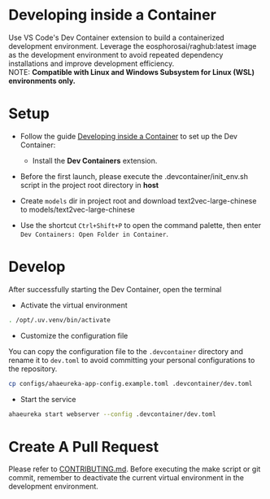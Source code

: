 # Developing inside a Container
Use VS Code's ​Dev Container extension to build a containerized development environment. Leverage the eosphorosai/raghub:latest image as the development environment to avoid repeated dependency installations and improve development efficiency.  
NOTE: **Compatible with Linux and Windows Subsystem for Linux (WSL) environments only.**
# Setup

- Follow the guide [Developing inside a Container](https://code.visualstudio.com/docs/devcontainers/containers) to set up the Dev Container:  
  - Install the ​**Dev Containers** extension.   

- Before the first launch, please execute the .devcontainer/init_env.sh script in the project root directory in **host**  
- Create `models` dir in project root and download text2vec-large-chinese to models/text2vec-large-chinese
- Use the shortcut `Ctrl+Shift+P` to open the command palette, then enter `Dev Containers: Open Folder in Container`.

# Develop  
After successfully starting the Dev Container, open the terminal    

- Activate the virtual environment
```bash
. /opt/.uv.venv/bin/activate
```

- Customize the configuration file  

You can copy the configuration file to the `.devcontainer` directory and rename it to `dev.toml` to avoid committing your personal configurations to the repository. 
```bash
cp configs/ahaeureka-app-config.example.toml .devcontainer/dev.toml
```

- Start the service

```bash
ahaeureka start webserver --config .devcontainer/dev.toml
```

# Create A Pull Request

Please refer to [CONTRIBUTING.md](../CONTRIBUTING.md). Before executing the make script or git commit, remember to deactivate the current virtual environment in the development environment.
